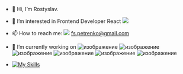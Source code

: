 

- 👋 Hi, I’m Rostyslav.
- 🤔 I’m interested in Frontend Developer React <img src="https://img.shields.io/badge/-black?style=for-the-badge&logo=React&logoColor=blue"/>
- 📫 How to reach me: <img src="https://img.shields.io/badge/-red?style=for-the-badge&logo=Gmail&logoColor=green"/> fs.petrenko@gmail.com
- 🔭 I’m currently working on ![изображение](https://user-images.githubusercontent.com/109174308/209475083-7251671a-87f4-4184-8fd1-6dc620ad4eb9.png)  ![изображение](https://user-images.githubusercontent.com/109174308/209475207-715b47cf-eac6-4717-895e-01e127dce74e.png) ![изображение](https://user-images.githubusercontent.com/109174308/209475217-4758329d-9d5a-4eb2-aad4-1bca1b9aad50.png) ![изображение](https://user-images.githubusercontent.com/109174308/209475224-acf04c37-1c85-40d5-bf2e-49723e8b082e.png) ![изображение](https://user-images.githubusercontent.com/109174308/209475231-d19cc0f0-b9a4-4335-8eb0-eda16ccafc33.png) ![изображение](https://user-images.githubusercontent.com/109174308/209475254-e3e139ae-cb9e-4b62-8741-678f76da7f95.png)

- [![My Skills](https://skillicons.dev/icons?i=,js,react,redux,angular,photoshop,nodejs,bash,babel,github,mysql,figma&theme=light)](https://skillicons.dev)






<!--
**Rostislav09/Rostislav09** is a ✨ _special_ ✨ repository because its `README.md` (this file) appears on your GitHub profile.

Here are some ideas to get you started:

- 🔭 I’m currently working on ...
- 🌱 I’m currently learning ...
- 👯 I’m looking to collaborate on ...
- 🤔 I’m looking for help with ...
- 💬 Ask me about ...
- 📫 How to reach me: ...
- 😄 Pronouns: ...
- ⚡ Fun fact: ...
-->
